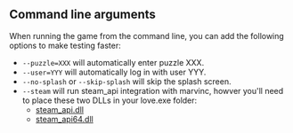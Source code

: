 ## Command line arguments

When running the game from the command line, you can add the following options to make testing faster:
- `--puzzle=XXX` will automatically enter puzzle XXX.
- `--user=YYY` will automatically log in with user YYY.
- `--no-splash` or `--skip-splash` will skip the splash screen.
- `--steam` will run steam_api integration with marvinc, howver you'll need to place these two DLLs in your love.exe folder:
    - [steam_api.dll](https://drive.google.com/uc?export=download&id=0B-V5MASkccPiOUVUR0hobW91MTg)
    - [steam_api64.dll](https://drive.google.com/uc?export=download&id=0B-V5MASkccPiSkxleko2b3hwRmM)
